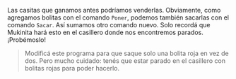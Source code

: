 <gs-toolbox toolbox-url="https://raw.githubusercontent.com/MumukiProject/mumuki-guia-gobstones-primeros-programas-kids/master/toolbox.xml"></gs-toolbox>

Las casitas que ganamos antes podríamos venderlas. Obviamente, como agregamos  bolitas con el comando `Poner`, podemos también sacarlas con el comando `Sacar`. Así sumamos otro comando nuevo. Solo recordá que Mukinita hará esto en el casillero donde nos encontremos parados. ¡Probémoslo! 

> Modificá este programa para que saque solo una bolita roja en vez de dos. Pero mucho cuidado: tenés que estar parado en el casillero con bolitas rojas para poder hacerlo. 
